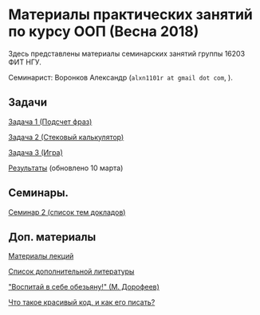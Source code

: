 # Материалы практических занятий по курсу ООП (Весна 2018)

Здесь представлены материалы семинарских занятий группы 16203 ФИТ НГУ.

Семинарист: Воронков Александр (`alxn1101r at gmail dot com`, ).

## Задачи

[Задача 1 (Подсчет фраз)](/2018.java/task1/)

[Задача 2 (Стековый калькулятор)](/2018.java/task2/)

[Задача 3 (Игра)](/2018.java/task3/)

[Результаты](/2018.java/results/) (обновлено 10 марта)

## Семинары.

[Семинар 2 (список тем докладов)](/2018.java/seminar2/)

## Доп. материалы

[Материалы лекций](https://sites.google.com/site/nguoop/)

[Список дополнительной литературы](https://sites.google.com/site/nguoop/spisok-dopolnitelnoj-literatury-1)

["Воспитай в себе обезьяну!" (М. Дорофеев)](https://2016.codefest.ru/lecture/1116)

[Что такое красивый код, и как его писать?](https://habrahabr.ru/post/266969/)
